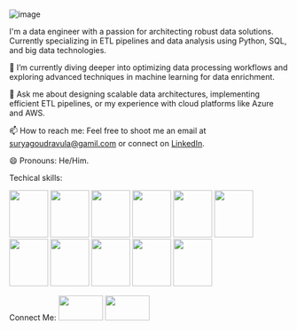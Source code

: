 ###

![image](https://github.com/suryaravula/suryaravula/assets/62894191/d0696ea1-3ebd-46a5-a2d0-e822239a9562)

I'm a data engineer with a passion for architecting robust data solutions. Currently specializing in ETL pipelines and data analysis using Python, SQL, and big data technologies.

🌱 I’m currently diving deeper into optimizing data processing workflows and exploring advanced techniques in machine learning for data enrichment.

💬 Ask me about designing scalable data architectures, implementing efficient ETL pipelines, or my experience with cloud platforms like Azure and AWS.

📫 How to reach me: Feel free to shoot me an email at suryagoudravula@gamil.com or connect on [LinkedIn](https://www.linkedin.com/in/charanravula/).

😄 Pronouns: He/Him.


Techical skills:

<img src="https://cdn.jsdelivr.net/gh/devicons/devicon/icons/python/python-original-wordmark.svg" height="85" width="70" /> <img src="https://cdn.jsdelivr.net/gh/devicons/devicon/icons/jupyter/jupyter-original.svg" height="85" width="70"/> 
<img src="https://cdn.jsdelivr.net/gh/devicons/devicon/icons/postgresql/postgresql-original-wordmark.svg" height="85" width="70"/> <img src="https://cdn.jsdelivr.net/gh/devicons/devicon/icons/mysql/mysql-original-wordmark.svg" height="85" width="70"/> <img src="https://cdn.jsdelivr.net/gh/devicons/devicon/icons/azure/azure-original-wordmark.svg" height="85" width="70"/> <img src="https://cdn.jsdelivr.net/gh/devicons/devicon/icons/docker/docker-original-wordmark.svg" height="85" width="70"/> <img src="https://cdn.jsdelivr.net/gh/devicons/devicon/icons/git/git-original-wordmark.svg" height="85" width="70" /> <img src="https://cdn.jsdelivr.net/gh/devicons/devicon/icons/linux/linux-original.svg" height="85" width="70"/> <img src="https://cdn.jsdelivr.net/gh/devicons/devicon/icons/r/r-original.svg" height="85" width="70" /> <img src="https://cdn.jsdelivr.net/gh/devicons/devicon/icons/vscode/vscode-original.svg" height="85" width="70" /> <img src="https://cdn.jsdelivr.net/gh/devicons/devicon/icons/microsoftsqlserver/microsoftsqlserver-plain-wordmark.svg"  height="85" width="70" />



Connect Me:
<img src="https://cdn.jsdelivr.net/gh/devicons/devicon/icons/linkedin/linkedin-original.svg" height="45" width="80"  /> <img src="https://cdn.jsdelivr.net/gh/devicons/devicon/icons/twitter/twitter-original.svg" height="45" width="80" />








          

